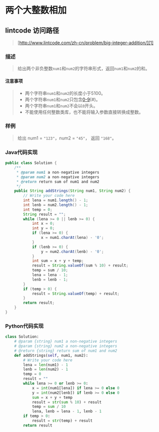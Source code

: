 # 两个大整数相加



## lintcode 访问路径

> [http://www.lintcode.com/zh-cn/problem/big-integer-addition/][1]

### 描述

> 给出两个非负整数`num1`和`num2`的字符串形式，返回`num1`和`num2`的和。

#### 注意事项

> * 两个字符串`num1`和`num2`的长度小于5100。
> * 两个字符串`num1`和`num2`只包含[0-9]()(#)。
> * 两个字符串`num1`和`num2`不会以`0`开头。
> * 不能使用任何整数类库，也不能将输入参数直接转换成整数。

### 样例

> 给出 num1 = `"123"`，num2 = `"45"`， 返回 `"168"`。

### Java代码实现

```java
public class Solution {
    /**
     * @param num1 a non-negative integers
     * @param num2 a non-negative integers
     * @return return sum of num1 and num2
     */
    public String addStrings(String num1, String num2) {
        // Write your code here
        int lena = num1.length() - 1;
        int lenb = num2.length() - 1;
        int temp = 0;
        String result = "";
        while (lena >= 0 || lenb >= 0) {
            int x = 0;
            int y = 0;
            if (lena >= 0) {
                x = num1.charAt(lena) - '0';
            }
            if (lenb >= 0) {
                y = num2.charAt(lenb) - '0';
            }
            int sum = x + y + temp;
            result = String.valueOf(sum % 10) + result;
            temp = sum / 10;
            lena = lena - 1;
            lenb = lenb - 1;
        }
        if (temp > 0) {
            result = String.valueOf(temp) + result;
        }
        return result;
    }
}

```

### Python代码实现

```python
class Solution:
    # @param {string} num1 a non-negative integers
    # @param {string} num2 a non-negative integers
    # @return {string} return sum of num1 and num2
    def addStrings(self, num1, num2):
        # Write your code here
        lena = len(num1) - 1
        lenb = len(num2) - 1
        temp = 0
        result = ""
        while lena >= 0 or lenb >= 0:
            x = int(num1[lena]) if lena >= 0 else 0
            y = int(num2[lenb]) if lenb >= 0 else 0
            sum = x + y + temp
            result = str(sum % 10) + result
            temp = sum / 10
            lena, lenb = lena - 1, lenb - 1
        if temp > 0:
            result = str(temp) + result
        return result

```

[1]:	http://www.lintcode.com/zh-cn/problem/big-integer-addition/


